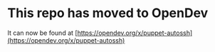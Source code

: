 # This repo has moved to OpenDev

It can now be found at [https://opendev.org/x/puppet-autossh](https://opendev.org/x/puppet-autossh)
